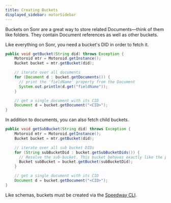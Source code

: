 ```yaml
---
title: Creating Buckets
displayed_sidebar: motorSidebar
---
```


Buckets on Sonr are a great way to store related Documents—think of them like folders. They contain Document references as well as other buckets.

Like everything on Sonr, you need a bucket's DID in order to fetch it.

```java
public void getBucket(String did) throws Exception {
    Motoroid mtr = Motoroid.getInstance();
    Bucket bucket = mtr.getBucket(did);

    // iterate over all documents
    for (Document d : bucket.getDocuments()) {
      // print the 'fieldName' property from the Document
      System.out.println(d.get("fieldName"));
    }

    // get a single document with its CID
    Document d = bucket.getDocument("<CID>");
}
```

In addition to documents, you can also fetch child buckets.

```java
public void getSubBucket(String did) throws Exception {
    Motoroid mtr = Motoroid.getInstance();
    Bucket bucket = mtr.getBucket(did);

    // iterate over all sub bucket DIDs
    for (String subBucketDid : bucket.getSubBucketDids()) {
      // Resolve the sub-bucket. This bucket behaves exactly like the parent it came from
      Bucket subBucket = bucket.getBucket(subBucketDid);
    }

    // get a single document with its CID
    Document d = bucket.getDocument("<CID>");
}
```

Like schemas, buckets must be created via the [Speedway CLI](#).
